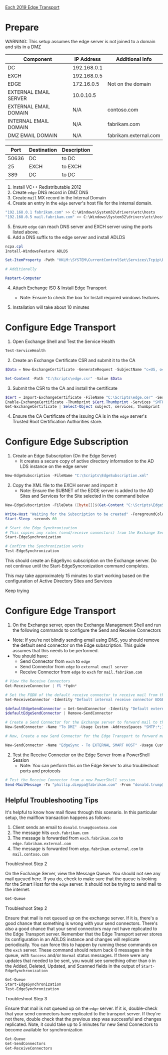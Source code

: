 [Exch 2019 Edge Transport](https://learn.microsoft.com/en-us/exchange/plan-and-deploy/prerequisites?view=exchserver-2019)

# Prepare

WARNING: This setup assumes the edge server is not joined to a domain and sits in a DMZ

| Component                | IP Address    | Additional Info       |
|--------------------------|---------------|-----------------------|
| DC                       | 192.168.0.1   |                       |
| EXCH                     | 192.168.0.5   |                       |
| EDGE                     | 172.16.0.5    | Not on the domain     |
| EXTERNAL EMAIL SERVER    | 10.0.10.5     |                       |
| EXTERNAL EMAIL DOMAIN    | N/A           | contoso.com           |
| INTERNAL EMAIL DOMAIN    | N/A           | fabrikam.com          |
| DMZ EMAIL DOMAIN         | N/A           | fabrikam.external.com |

| Port  | Destination | Description |
|-------|-------------|-------------|
| 50636 | DC          | to DC       |
| 25    | EXCH        | to EXCH     |
| 389   | DC          | to DC       |

1. Install VC++ Redistributable 2012
2. Create `edge` DNS record in DMZ DNS
3. Create `mail` MX record in the Internal Domain
4. Create an entry in the `edge` server's host file for the internal domain.
```powershell
"192.168.0.1 fabrikam.com" >> C:\Windows\System32\drivers\etc\hosts
"192.168.0.5 mail.fabrikam.com" >> C:\Windows\System32\drivers\etc\hosts
``` 
5. Ensure `edge` can reach DNS server and EXCH server using the ports listed above.
6. Add a DNS suffix to the edge server and install ADLDS

```powershell
ncpa.cpl
Install-WindowsFeature ADLDS

Set-ItemProperty -Path "HKLM:\SYSTEM\CurrentControlSet\Services\Tcpip\Parameters" -Name "NV Domain" -Value "fabrikam.external.com"

# Additionally

Restart-Computer
```

4. Attach Exchange ISO & Install Edge Transport
    - Note: Ensure to check the box for Install required windows features.

5. Installation will take about 10 minutes

# Configure Edge Transport

1. Open Exchange Shell and Test the Service Health
```powershell
Test-ServiceHealth
```

2. Create an Exchange Certificate CSR and submit it to the CA
```powershell
$Data = New-ExchangeCertificate -GenerateRequest -SubjectName "c=US, o=I CORPS, cn=mail.fabrikam.com" -DomainName mail.fabrikam.com, autodiscover.fabrikam.com, edge.fabrikam.com -PrivateKeyExportable $true -Server edge

Set-Content -Path "C:\Scripts\edge.csr" -Value $Data
```
3. Submit the CSR to the CA and install the certificate

```powershell
$Cert = Import-ExchangeCertificate -FileName "C:\Scripts\edge.cer" -Server edge
Enable-ExchangeCertificate -Thumbprint $Cert.Thumbprint -Services "SMTP"
Get-ExchangeCertificate | Select-Object subject, services, thumbprint

```

4. Ensure the CA Certificate of the issuing CA is in the `edge` server's Trusted Root Certification Authorities store. 

# Configure Edge Subscription

1. Create an Edge Subscription (On the Edge Server)
   - It creates a secure copy of active directory information to the AD LDS instance on the edge server

```powershell
New-EdgeSubscription -FileName "C:\Scripts\EdgeSubscription.xml"
```

2. Copy the XML file to the EXCH server and import it
   - Note: Ensure the SUBNET of the EDGE server is added to the AD Sites and Services for the Site selected in the command below

```powershell
New-EdgeSubscription -FileData ([byte[]]$(Get-Content "C:\Scripts\EdgeSubscription.xml" -Encoding Byte -ReadCount 0)) -Site "Default-First-Site-Name"

Write-Host "Waiting for the Subscription to be created" -ForegroundColor Yellow
Start-Sleep -seconds 60

# Start the Edge Synchronization
# This copies any rules (send/receive connectors) from the Exchange Server to the Edge Transport server
Start-EdgeSynchronization

# Confirm the Synchronization works
Test-EdgeSynchronization

```

This should create an EdgeSync subscription on the Exchange server. Do not continue until the Start-EdgeSyncronization command completes. 

This may take approximately 15 minutes to start working based on the configuration of Active Directory Sites and Services

Keep trying 

# Configure Edge Transport

1. On the Exchange server, open the Exchange Management Shell and run the following commands to configure the Send and Receive Connectors
  - Note: If you're not blindly sending email using DNS, you should remove the default send connector on the Edge subscription. This guide assumes that this needs to be performed.
  - You should have: 
      - Send Connector from `exch` to `edge`
      - Send Connector from `edge` to `external email server`
      - Receive Connector from `edge` to `exch` for `mail.fabrikam.com`

```powershell
# View the Receive Connectors
Get-ReceiveConnector | fl *fqdn*

# Set the FQDN of the default receive connector to receive mail from the external network for the internal domain
Set-ReceiveConnector -Identity "Default internal receive connector EDGE" -Fqdn "mail.fabrikam.com"

$defaultEdgeSendConnector = Get-SendConnector -Identity "Default external send connector EDGE"
$defaultEdgeSendConnector | Remove-SendConnector

# Create a Send Connector for the Exchange server to forward mail to the Edge Transport
New-SendConnector -Name "To DMZ" -Usage Custom -AddressSpaces "SMTP:*;1" -IsScopedConnector $false -SmartHosts "172.17.0.5" -SmartHostAuthMechanism "None" -UseExternalDNSServersEnabled $true -SourceTransportServers "exch"

# Now, Create a new Send Connector for the Edge Transport to forward mail for a specific domain to a smart host on the distant end.

New-SendConnector -Name "EdgeSync - To EXTERNAL SMART HOST" -Usage Custom -AddressSpaces "SMTP:contoso.com;1" -IsScopedConnector $false -SmartHosts "10.0.10.5" -SmartHostAuthMechanism "None" -UseExternalDNSServersEnabled $false -SourceTransportServers "edge"

```
2. Test the Receive Connector on the Edge Server from a PowerShell Session
   - Note: You can perform this on the Edge Server to also troubleshoot ports and protocols
```powershell
# Test the Receive Connector from a new PowerShell session
Send-MailMessage -To "phillip.dieppa@fabrikam.com" -From "donald.trump@contoso.com" -Subject "Big Water" -Body "There is water, and then there is big water" -SmtpServer "edge.fabrikam.external.com"
```

## Helpful Troubleshooting Tips

It's helpful to know how mail flows through this scenario. In this particular setup, the mailflow transaction happens as follows:

1. Client sends an email to `donald.trump@contoso.com`
2. The message hits `exch.fabrikam.com`
3. The message is forwarded from `exch.fabrikam.com` to `edge.fabrikam.external.com`
4. The message is forwarded from `edge.fabrikam.external.com` to `mail.contoso.com`

Troubleshoot Step 2

On the Exchange Server, view the Message Queue. You should not see any mail queued here. If you do, check to make sure that the queue is looking for the Smart Host for the `edge` server. It should not be trying to send mail to the internet.

```powershell
Get-Queue
```

Troubleshoot Step 2

Ensure that mail is not queued up on the exchange server. If it is, there's a good chance that something is wrong with your send connectors. There's also a good chance that your send connectors may not have replicated to the Edge Transport server. Remember that the Edge Transport server stores its configuration in an ADLDS instance and changes will replicate periodically. You can force this to happen by running these commands on the `exch` server. These command should return back 0 messages in the queue, with `Success` and/or `Normal` status messages. If there were any updates that needed to be sent, you would see something other than `0` in the Added, Deleted, Updated, and Scanned fields in the output of `Start-EdgeSynchronization`

```powershell
Get-Queue
Start-EdgeSynchronization
Test-EdgeSynchronization
```

Troubleshoot Step 3

Ensure that mail is not queued up on the `edge` server. If it is, double-check that your send connectors have replicated to the transport server. If they're not there, double check that the previous step was successful and changes replicated. Note, it could take up to 5 minutes for new Send Connectors to become available for synchronization

```powershell
Get-Queue
Get-SendConnectors
Get-ReceiveConnectors
```
